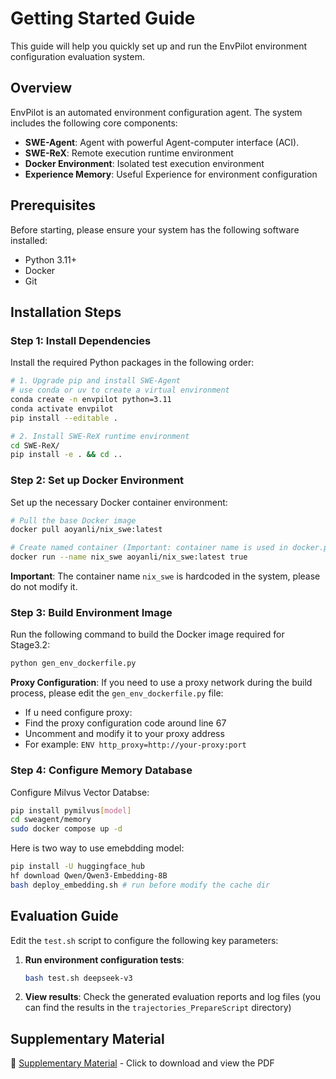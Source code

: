 # Getting Started Guide

This guide will help you quickly set up and run the EnvPilot environment configuration evaluation system.

## Overview

EnvPilot is an automated environment configuration agent. The system includes the following core components:

-   **SWE-Agent**: Agent with powerful Agent-computer interface (ACI).
-   **SWE-ReX**: Remote execution runtime environment
-   **Docker Environment**: Isolated test execution environment
-   **Experience Memory**: Useful Experience for environment configuration

## Prerequisites

Before starting, please ensure your system has the following software installed:

-   Python 3.11+
-   Docker
-   Git

## Installation Steps

### Step 1: Install Dependencies

Install the required Python packages in the following order:

```bash
# 1. Upgrade pip and install SWE-Agent
# use conda or uv to create a virtual environment
conda create -n envpilot python=3.11
conda activate envpilot
pip install --editable .

# 2. Install SWE-ReX runtime environment
cd SWE-ReX/
pip install -e . && cd ..
```

### Step 2: Set up Docker Environment

Set up the necessary Docker container environment:

```bash
# Pull the base Docker image
docker pull aoyanli/nix_swe:latest

# Create named container (Important: container name is used in docker.py)
docker run --name nix_swe aoyanli/nix_swe:latest true
```

**Important**: The container name `nix_swe` is hardcoded in the system, please do not modify it.

### Step 3: Build Environment Image

Run the following command to build the Docker image required for Stage3.2:

```bash
python gen_env_dockerfile.py
```

**Proxy Configuration**: If you need to use a proxy network during the build process, please edit the `gen_env_dockerfile.py` file:

-   If u need configure proxy:
-   Find the proxy configuration code around line 67
-   Uncomment and modify it to your proxy address
-   For example: `ENV http_proxy=http://your-proxy:port`

### Step 4: Configure Memory Database

Configure Milvus Vector Databse:

```bash
pip install pymilvus[model]
cd sweagent/memory
sudo docker compose up -d
```

Here is two way to use emebdding model:

```bash
pip install -U huggingface_hub
hf download Qwen/Qwen3-Embedding-8B
bash deploy_embedding.sh # run before modify the cache dir
```

## Evaluation Guide

Edit the `test.sh` script to configure the following key parameters:

1. **Run environment configuration tests**:

    ```bash
    bash test.sh deepseek-v3
    ```

2. **View results**: Check the generated evaluation reports and log files (you can find the results in the `trajectories_PrepareScript` directory)

## Supplementary Material

📄 [Supplementary Material](./Supplementary%20Material.pdf) - Click to download and view the PDF
